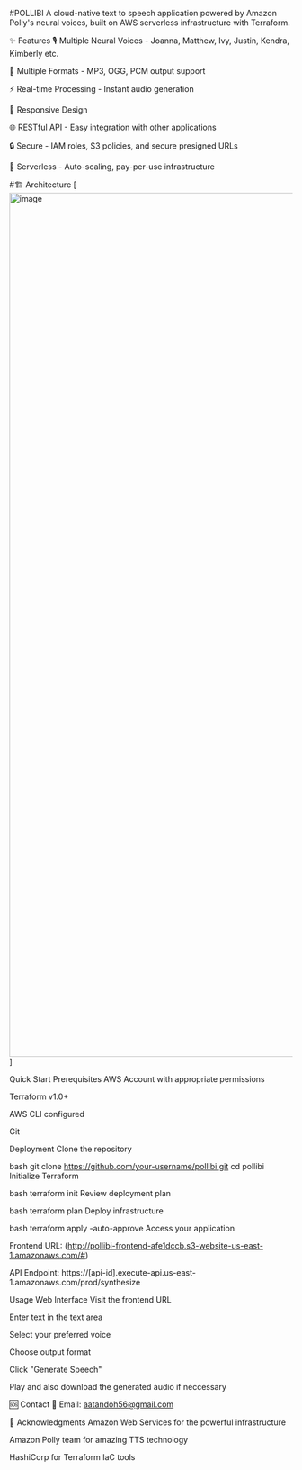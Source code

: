 #POLLIBI A cloud-native text to speech application powered by Amazon Polly's neural voices, built on AWS serverless infrastructure with Terraform.

✨ Features 🎙️ Multiple Neural Voices - Joanna, Matthew, Ivy, Justin, Kendra, Kimberly etc.

📁 Multiple Formats - MP3, OGG, PCM output support

⚡ Real-time Processing - Instant audio generation

📱 Responsive Design

🌐 RESTful API - Easy integration with other applications

🔒 Secure - IAM roles, S3 policies, and secure presigned URLs

🚀 Serverless - Auto-scaling, pay-per-use infrastructure

#🏗️ Architecture 
[<img width="1024" height="1536" alt="image" src="https://github.com/user-attachments/assets/73936a75-82d3-46f0-9045-69e881011d31" />
]

Quick Start Prerequisites AWS Account with appropriate permissions

Terraform v1.0+

AWS CLI configured

Git

Deployment Clone the repository

bash git clone https://github.com/your-username/pollibi.git cd pollibi Initialize Terraform

bash terraform init Review deployment plan

bash terraform plan Deploy infrastructure

bash terraform apply -auto-approve Access your application

Frontend URL: (http://pollibi-frontend-afe1dccb.s3-website-us-east-1.amazonaws.com/#)

API Endpoint: https://[api-id].execute-api.us-east-1.amazonaws.com/prod/synthesize

Usage Web Interface Visit the frontend URL

Enter text in the text area

Select your preferred voice

Choose output format

Click "Generate Speech"

Play and also download the generated audio if neccessary

🆘 Contact 📧 Email: aatandoh56@gmail.com

🙏 Acknowledgments Amazon Web Services for the powerful infrastructure

Amazon Polly team for amazing TTS technology

HashiCorp for Terraform IaC tools
